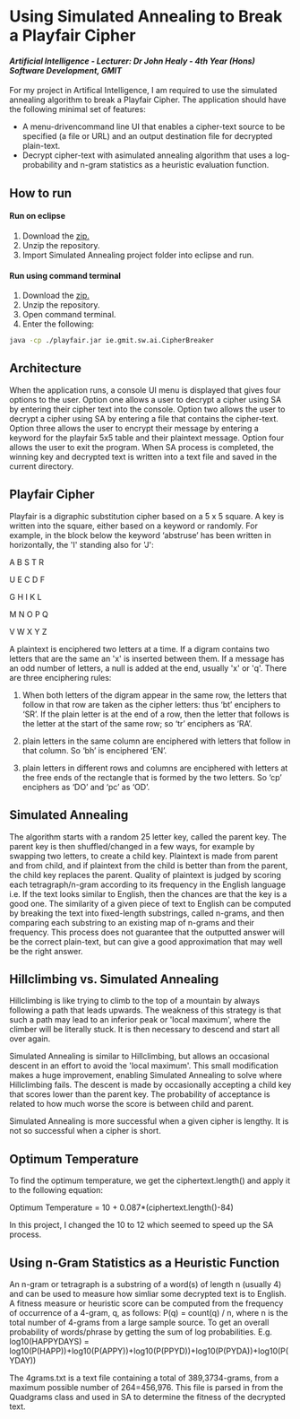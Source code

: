 # Using Simulated Annealing to Break a Playfair Cipher
#### *Artificial Intelligence - Lecturer: Dr John Healy - 4th Year (Hons) Software Development, GMIT*
For my project in Artifical Intelligence, I am required to use the simulated annealing algorithm to break a Playfair Cipher. The application should have the following minimal set of features:

- A menu-drivencommand line UI that enables a cipher-text source to be specified (a file or URL) and an output destination file for decrypted plain-text.
- Decrypt cipher-text with asimulated annealing algorithm that uses a log-probability and n-gram statistics as a heuristic evaluation function. 

## How to run
#### Run on eclipse
1. Download the [zip.](https://github.com/ianburkeixiv/Artificial_Intelligence/archive/master.zip)
2. Unzip the repository.
3. Import Simulated Annealing project folder into eclipse and run.

#### Run using command terminal
1. Download the [zip.](https://github.com/ianburkeixiv/Artificial_Intelligence/archive/master.zip)
2. Unzip the repository.
3. Open command terminal.
4. Enter the following:
```bash
java -cp ./playfair.jar ie.gmit.sw.ai.CipherBreaker
```
## Architecture
When the application runs, a console UI menu is displayed that gives four options to the user. Option one allows a user to decrypt a cipher using SA by entering their cipher text into the console. Option two allows the user to decrypt a cipher using SA by entering a file that contains the cipher-text. Option three allows the user to encrypt their message by entering a keyword for the playfair 5x5 table and their plaintext message. Option four allows the user to exit the program. When SA process is completed, the winning key and decrypted text is written into a text file and saved in the current directory.

## Playfair Cipher
Playfair is a digraphic substitution cipher based on a 5 x 5 square. A key is written into the square, either based on a keyword or randomly. For example, in the block below the keyword ‘abstruse’ has been written in horizontally, the 'I' standing also for 'J':

A B S T R

U E C D F

G H I K L

M N O P Q

V W X Y Z

A plaintext is enciphered two letters at a time. If a digram contains two letters that are the same an 'x' is inserted between them. If a message has an odd number of letters, a null is added at the end, usually 'x' or 'q'. There are three enciphering rules:

1. When both letters of the digram appear in the same row, the letters that follow in that row are taken as the cipher letters: thus ‘bt’ enciphers to ‘SR’. If the plain letter is at the end of a row, then the letter that follows is the letter at the start of the same row; so ‘tr’ enciphers as ‘RA’.

2. plain letters in the same column are enciphered with letters that follow in that column. So ‘bh’ is enciphered ‘EN’.

3. plain letters in different rows and columns are enciphered with letters at the free ends of the rectangle that is formed by the two letters. So ‘cp’ enciphers as ‘DO’ and ‘pc’ as ‘OD’.

## Simulated Annealing
The algorithm starts with a random 25 letter key, called the parent key. The parent key is then shuffled/changed in a few ways, for example by swapping two letters, to create a child key. Plaintext is made from parent and from child, and if plaintext from the child is better than from the parent, the child key replaces the parent. Quality of plaintext is judged by scoring each tetragraph/n-gram according to its frequency in the English language i.e. If the text looks similar to English, then the chances are that the key is a good one. The similarity of a given piece of text to English can be computed by breaking the text  into  fixed-length  substrings, called n-grams, and then comparing each substring to an existing map of n-grams and their frequency. This process does not guarantee that the outputted answer will be the correct plain-text, but can give a good approximation that may well be the right answer.

## Hillclimbing vs. Simulated Annealing
Hillclimbing is like trying to climb to the top of a mountain by always following a path that leads upwards. The weakness of this strategy is that such a path may lead to an inferior peak or 'local maximum', where the climber will be literally stuck. It is then necessary to descend and start all over again.

Simulated Annealing is similar to Hillclimbing, but allows an occasional descent in an effort to avoid the 'local maximum'. This small modification makes a huge improvement, enabling Simulated Annealing to solve where Hillclimbing fails. The descent is made by occasionally accepting a child key that scores lower than the parent key. The probability of acceptance is related to how much worse the score is between child and parent.

Simulated Annealing is more successful when a given cipher is lengthy. It is not so successful when a cipher is short.

## Optimum Temperature
To find the optimum temperature, we get the ciphertext.length() and apply it to the following equation:

Optimum Temperature = 10 + 0.087*(ciphertext.length()-84)

In this project, I changed the 10 to 12 which seemed to speed up the SA process.

## Using n-Gram Statistics as a Heuristic Function
An n-gram or tetragraph is a substring of a word(s) of length n (usually 4) and can be used to measure how simliar some decrypted text is to English. A fitness  measure  or  heuristic  score  can  be  computed  from  the  frequency  of occurrence of a 4-gram, q, as follows: P(q) = count(q) / n, where n is the total number of 4-grams from a large sample source. To get an overall probability of words/phrase by getting the sum of log probabilities. E.g. log10(HAPPYDAYS) = log10(P(HAPP))+log10(P(APPY))+log10(P(PPYD))+log10(P(PYDA))+log10(P(YDAY))

The 4grams.txt is a  text  file  containing  a  total  of 389,3734-grams,  from  a maximum  possible  number  of  264=456,976. This file is parsed in from the Quadgrams class and used in SA to determine the fitness of the decrypted text.

